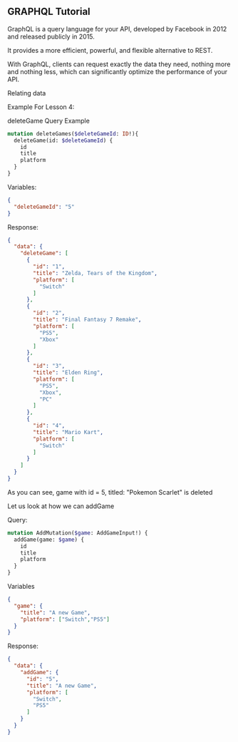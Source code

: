 ## GRAPHQL Tutorial

GraphQL is a query language for your API, developed by Facebook in 2012 and released publicly in 2015.   

It provides a more efficient, powerful, and flexible alternative to REST. 

With GraphQL, clients can request exactly the data they need, nothing more and nothing less, which can significantly optimize the performance of your API.

Relating data

Example For Lesson 4:

deleteGame Query Example
```graphql
mutation deleteGames($deleteGameId: ID!){
  deleteGame(id: $deleteGameId) {
    id
    title
    platform
  }
}
```

Variables:

```json
{
  "deleteGameId": "5"
}
```


Response:

```json
{
  "data": {
    "deleteGame": [
      {
        "id": "1",
        "title": "Zelda, Tears of the Kingdom",
        "platform": [
          "Switch"
        ]
      },
      {
        "id": "2",
        "title": "Final Fantasy 7 Remake",
        "platform": [
          "PS5",
          "Xbox"
        ]
      },
      {
        "id": "3",
        "title": "Elden Ring",
        "platform": [
          "PS5",
          "Xbox",
          "PC"
        ]
      },
      {
        "id": "4",
        "title": "Mario Kart",
        "platform": [
          "Switch"
        ]
      }
    ]
  }
}
```

As you can see, game with id = 5, titled: "Pokemon Scarlet" is deleted


Let us look at how we can addGame

Query:

```graphql
mutation AddMutation($game: AddGameInput!) {
  addGame(game: $game) {
    id
    title
    platform
  }
}
```

Variables 
```json
{
  "game": {
    "title": "A new Game",
    "platform": ["Switch","PS5"]
  }
}
```

Response:

```json
{
  "data": {
    "addGame": {
      "id": "5",
      "title": "A new Game",
      "platform": [
        "Switch",
        "PS5"
      ]
    }
  }
}
```

